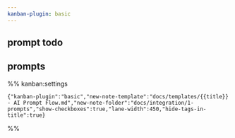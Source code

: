```yaml
---
kanban-plugin: basic
---
```


## prompt todo

## prompts

%% kanban:settings

```
{"kanban-plugin":"basic","new-note-template":"docs/templates/{{title}} - AI Prompt Flow.md","new-note-folder":"docs/integration/1-prompts","show-checkboxes":true,"lane-width":450,"hide-tags-in-title":true}
```

%%
